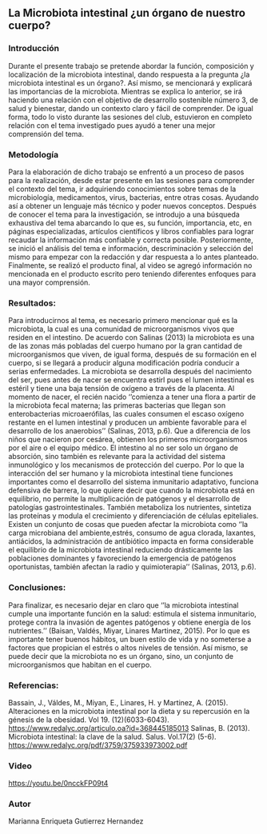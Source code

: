 ## La Microbiota intestinal ¿un órgano de nuestro cuerpo? 

### Introducción 
Durante el presente trabajo se pretende abordar la función, composición y localización de la microbiota intestinal, dando respuesta a la pregunta ¿la microbiota intestinal es un órgano?. Así mismo, se mencionará y explicará las importancias de la microbiota. Mientras se explica lo anterior, se irá haciendo una relación con el objetivo de desarrollo sostenible número 3, de salud y bienestar, dando un contexto claro y fácil de comprender. De igual forma, todo lo visto durante las sesiones del club, estuvieron en completo relación con el tema investigado pues ayudó a tener una mejor comprensión del tema. 

### Metodología
Para la elaboración de dicho trabajo se enfrentó a un proceso de pasos para la realización, desde estar presente en las sesiones para comprender el contexto del tema, ir adquiriendo conocimientos sobre temas de la microbiología, medicamentos, virus, bacterias, entre otras cosas. Ayudando así a obtener un lenguaje más técnico y poder nuevos conceptos. 
Después de conocer el tema para la investigación, se introdujo a una búsqueda exhaustiva del tema abarcando lo que es, su función, importancia, etc, en páginas especializadas, artículos científicos y libros confiables para lograr recaudar la información más confiable y correcta posible. 
	Posteriormente, se inició el análisis del tema e información, descriminación y selección del mismo para empezar con la redacción y dar respuesta a lo antes planteado. Finalmente, se realizó el producto final, al video se agregó información no mencionada en el producto escrito pero teniendo diferentes enfoques para una mayor comprensión. 

### Resultados:

Para introducirnos al tema, es necesario primero mencionar qué es la microbiota, la cual es una comunidad de microorganismos vivos que residen en el intestino. De acuerdo con Salinas (2013) la microbiota es una de las zonas más pobladas del cuerpo humano por la gran cantidad de microorganismos que viven, de igual forma, después de su formación en el cuerpo, si se llegará a producir alguna modificación podría conducir a serias enfermedades. 
	La microbiota se desarrolla después del nacimiento del ser, pues antes de nacer se encuentra estirl pues el lumen intestinal es estéril y tiene una baja tensión de oxígeno a través de la placenta. Al momento de nacer, el recién nacido ‘’comienza a tener una flora a partir de la microbiota fecal materna; las primeras bacterias que llegan son enterobacterias microaerófilas, las cuales consumen el escaso oxígeno restante en el lumen intestinal y producen un ambiente favorable para el desarrollo de los anaerobios’’ (Salinas, 2013, p.6).  Que a diferencia de los niños que nacieron por cesárea, obtienen los primeros microorganismos por el aire o el equipo médico. 
El intestino al no ser solo un órgano de absorción, sino también es relevante para la actividad del sistema inmunológico y los mecanismos de protección del cuerpo. Por lo que la interacción del ser humano y la microbiota  intestinal tiene funciones importantes como el desarrollo del sistema inmunitario adaptativo, funciona defensiva de barrera, lo que quiere decir que cuando la microbiota está en equilibrio, no permite la multiplicación de patógenos y el desarrollo de patologías gastrointestinales. También metaboliza los nutrientes, sintetiza las proteínas y modula el crecimiento y diferenciación de células epiteliales. 
Existen un conjunto de cosas que pueden afectar la microbiota como ‘’la carga microbiana del ambiente,estrés, consumo de agua clorada, laxantes, antiácidos, la administración de antibiótico impacta en forma considerable el equilibrio de la microbiota intestinal reduciendo drásticamente las poblaciones dominantes y favoreciendo la emergencia de patógenos oportunistas, también afectan la radio y quimioterapia’’ (Salinas, 2013, p.6). 

### Conclusiones: 
Para finalizar, es necesario dejar en claro que ‘’la microbiota intestinal cumple una importante función en la salud: estimula el sistema inmunitario, protege contra la invasión de agentes patógenos y obtiene energía de los nutrientes.’’ (Baisan, Valdés, Miyar, Linares Martinez, 2015). Por lo que es importante tener buenos hábitos, un buen estilo de vida y no someterse a factores que propician el estrés o altos niveles de tensión. Así mismo, se puede decir que la microbiota no es un órgano, sino, un conjunto de microorganismos que habitan en el cuerpo. 

### Referencias: 

Bassain, J., Váldes, M., Miyan, E., Linares, H. y Martinez, A. (2015). Alteraciones en la microbiota intestinal por la dieta y su repercusión en la génesis de la obesidad. Vol 19. (12)(6033-6043). https://www.redalyc.org/articulo.oa?id=368445185013 
Salinas, B. (2013). Microbiota intestinal: la clave de la salud. Salus. Vol.17(2) (5-6). https://www.redalyc.org/pdf/3759/375933973002.pdf


### Video

https://youtu.be/0ncckFP09t4

### Autor
Marianna Enriqueta Gutierrez Hernandez
